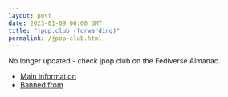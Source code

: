 ```yaml
---
layout: post
date: 2023-01-09 00:00 GMT
title: "jpop.club (forwarding)"
permalink: /jpop-club.html
---
```


No longer updated - check jpop.club on the Fediverse Almanac.

* [Main information](https://www.fediversealmanac.com/api/v1/instances/jpop.club)
* [Banned from](https://www.fediversealmanac.com/api/v1/instances/jpop.club/banned_from)

